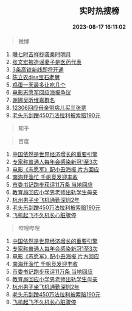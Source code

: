 <div align="center"><h2>实时热搜榜</h2><h4>2023-08-17 16:11:02</h4></div>

> 微博  

1. [曝七时吉祥抄袭秦时明月](https://s.weibo.com/weibo?q=%23%E6%9B%9D%E4%B8%83%E6%97%B6%E5%90%89%E7%A5%A5%E6%8A%84%E8%A2%AD%E7%A7%A6%E6%97%B6%E6%98%8E%E6%9C%88%23&t=31&band_rank=1&Refer=top)<br />
2. [张文宏被造谣妻子是医药代表](https://s.weibo.com/weibo?q=%23%E5%BC%A0%E6%96%87%E5%AE%8F%E8%A2%AB%E9%80%A0%E8%B0%A3%E5%A6%BB%E5%AD%90%E6%98%AF%E5%8C%BB%E8%8D%AF%E4%BB%A3%E8%A1%A8%23&t=31&band_rank=2&Refer=top)<br />
3. [3条高铁新线即将开通](https://s.weibo.com/weibo?q=%233%E6%9D%A1%E9%AB%98%E9%93%81%E6%96%B0%E7%BA%BF%E5%8D%B3%E5%B0%86%E5%BC%80%E9%80%9A%23&t=31&band_rank=3&Refer=top)<br />
4. [陈立农diss宝石老舅](https://s.weibo.com/weibo?q=%23%E9%99%88%E7%AB%8B%E5%86%9Cdiss%E5%AE%9D%E7%9F%B3%E8%80%81%E8%88%85%23&t=31&band_rank=4&Refer=top)<br />
5. [鸡蛋一天最多让吃几个](https://s.weibo.com/weibo?q=%23%E9%B8%A1%E8%9B%8B%E4%B8%80%E5%A4%A9%E6%9C%80%E5%A4%9A%E8%AE%A9%E5%90%83%E5%87%A0%E4%B8%AA%23&t=31&band_rank=5&Refer=top)<br />
6. [电影志愿军回应海报争议](https://s.weibo.com/weibo?q=%23%E7%94%B5%E5%BD%B1%E5%BF%97%E6%84%BF%E5%86%9B%E5%9B%9E%E5%BA%94%E6%B5%B7%E6%8A%A5%E4%BA%89%E8%AE%AE%23&t=31&band_rank=6&Refer=top)<br />
7. [谢娜吴昕维嘉群名](https://s.weibo.com/weibo?q=%E8%B0%A2%E5%A8%9C%E5%90%B4%E6%98%95%E7%BB%B4%E5%98%89%E7%BE%A4%E5%90%8D&t=31&band_rank=7&Refer=top)<br />
8. [12306回应母亲带病儿买三张票](https://s.weibo.com/weibo?q=%2312306%E5%9B%9E%E5%BA%94%E6%AF%8D%E4%BA%B2%E5%B8%A6%E7%97%85%E5%84%BF%E4%B9%B0%E4%B8%89%E5%BC%A0%E7%A5%A8%23&t=31&band_rank=8&Refer=top)<br />
9. [老头乐刮蹭450万法拉利被索赔190元](https://s.weibo.com/weibo?q=%23%E8%80%81%E5%A4%B4%E4%B9%90%E5%88%AE%E8%B9%AD450%E4%B8%87%E6%B3%95%E6%8B%89%E5%88%A9%E8%A2%AB%E7%B4%A2%E8%B5%94190%E5%85%83%23&t=31&band_rank=9&Refer=top)<br />

> 知乎  


> 百度  

1. [中国依然是世界经济增长的重要引擎](https://www.baidu.com/s?wd=%E4%B8%AD%E5%9B%BD%E4%BE%9D%E7%84%B6%E6%98%AF%E4%B8%96%E7%95%8C%E7%BB%8F%E6%B5%8E%E5%A2%9E%E9%95%BF%E7%9A%84%E9%87%8D%E8%A6%81%E5%BC%95%E6%93%8E&sa=fyb_news&rsv_dl=fyb_news)<br />
2. [专家称普通人每年会感染新冠1至3次](https://www.baidu.com/s?wd=%E4%B8%93%E5%AE%B6%E7%A7%B0%E6%99%AE%E9%80%9A%E4%BA%BA%E6%AF%8F%E5%B9%B4%E4%BC%9A%E6%84%9F%E6%9F%93%E6%96%B0%E5%86%A01%E8%87%B33%E6%AC%A1&sa=fyb_news&rsv_dl=fyb_news)<br />
3. [电影《志愿军》配小丑海报 片方回应](https://www.baidu.com/s?wd=%E7%94%B5%E5%BD%B1%E3%80%8A%E5%BF%97%E6%84%BF%E5%86%9B%E3%80%8B%E9%85%8D%E5%B0%8F%E4%B8%91%E6%B5%B7%E6%8A%A5+%E7%89%87%E6%96%B9%E5%9B%9E%E5%BA%94&sa=fyb_news&rsv_dl=fyb_news)<br />
4. [南海开渔忙 千帆竞发迎丰收](https://www.baidu.com/s?wd=%E5%8D%97%E6%B5%B7%E5%BC%80%E6%B8%94%E5%BF%99+%E5%8D%83%E5%B8%86%E7%AB%9E%E5%8F%91%E8%BF%8E%E4%B8%B0%E6%94%B6&sa=fyb_news&rsv_dl=fyb_news)<br />
5. [市委书记跑步获评11万条 当地回应](https://www.baidu.com/s?wd=%E5%B8%82%E5%A7%94%E4%B9%A6%E8%AE%B0%E8%B7%91%E6%AD%A5%E8%8E%B7%E8%AF%8411%E4%B8%87%E6%9D%A1+%E5%BD%93%E5%9C%B0%E5%9B%9E%E5%BA%94&sa=fyb_news&rsv_dl=fyb_news)<br />
6. [教育局回应小学男老师出轨学生母亲](https://www.baidu.com/s?wd=%E6%95%99%E8%82%B2%E5%B1%80%E5%9B%9E%E5%BA%94%E5%B0%8F%E5%AD%A6%E7%94%B7%E8%80%81%E5%B8%88%E5%87%BA%E8%BD%A8%E5%AD%A6%E7%94%9F%E6%AF%8D%E4%BA%B2&sa=fyb_news&rsv_dl=fyb_news)<br />
7. [杭州男子坐飞机通勤深圳2年](https://www.baidu.com/s?wd=%E6%9D%AD%E5%B7%9E%E7%94%B7%E5%AD%90%E5%9D%90%E9%A3%9E%E6%9C%BA%E9%80%9A%E5%8B%A4%E6%B7%B1%E5%9C%B32%E5%B9%B4&sa=fyb_news&rsv_dl=fyb_news)<br />
8. [老头乐刮蹭450万法拉利被索赔190元](https://www.baidu.com/s?wd=%E8%80%81%E5%A4%B4%E4%B9%90%E5%88%AE%E8%B9%AD450%E4%B8%87%E6%B3%95%E6%8B%89%E5%88%A9%E8%A2%AB%E7%B4%A2%E8%B5%94190%E5%85%83&sa=fyb_news&rsv_dl=fyb_news)<br />
9. [飞机起飞不久机长心脏骤停](https://www.baidu.com/s?wd=%E9%A3%9E%E6%9C%BA%E8%B5%B7%E9%A3%9E%E4%B8%8D%E4%B9%85%E6%9C%BA%E9%95%BF%E5%BF%83%E8%84%8F%E9%AA%A4%E5%81%9C&sa=fyb_news&rsv_dl=fyb_news)<br />

> 哔哩哔哩  

1. [中国依然是世界经济增长的重要引擎](https://www.baidu.com/s?wd=%E4%B8%AD%E5%9B%BD%E4%BE%9D%E7%84%B6%E6%98%AF%E4%B8%96%E7%95%8C%E7%BB%8F%E6%B5%8E%E5%A2%9E%E9%95%BF%E7%9A%84%E9%87%8D%E8%A6%81%E5%BC%95%E6%93%8E&sa=fyb_news&rsv_dl=fyb_news)<br />
2. [专家称普通人每年会感染新冠1至3次](https://www.baidu.com/s?wd=%E4%B8%93%E5%AE%B6%E7%A7%B0%E6%99%AE%E9%80%9A%E4%BA%BA%E6%AF%8F%E5%B9%B4%E4%BC%9A%E6%84%9F%E6%9F%93%E6%96%B0%E5%86%A01%E8%87%B33%E6%AC%A1&sa=fyb_news&rsv_dl=fyb_news)<br />
3. [电影《志愿军》配小丑海报 片方回应](https://www.baidu.com/s?wd=%E7%94%B5%E5%BD%B1%E3%80%8A%E5%BF%97%E6%84%BF%E5%86%9B%E3%80%8B%E9%85%8D%E5%B0%8F%E4%B8%91%E6%B5%B7%E6%8A%A5+%E7%89%87%E6%96%B9%E5%9B%9E%E5%BA%94&sa=fyb_news&rsv_dl=fyb_news)<br />
4. [南海开渔忙 千帆竞发迎丰收](https://www.baidu.com/s?wd=%E5%8D%97%E6%B5%B7%E5%BC%80%E6%B8%94%E5%BF%99+%E5%8D%83%E5%B8%86%E7%AB%9E%E5%8F%91%E8%BF%8E%E4%B8%B0%E6%94%B6&sa=fyb_news&rsv_dl=fyb_news)<br />
5. [市委书记跑步获评11万条 当地回应](https://www.baidu.com/s?wd=%E5%B8%82%E5%A7%94%E4%B9%A6%E8%AE%B0%E8%B7%91%E6%AD%A5%E8%8E%B7%E8%AF%8411%E4%B8%87%E6%9D%A1+%E5%BD%93%E5%9C%B0%E5%9B%9E%E5%BA%94&sa=fyb_news&rsv_dl=fyb_news)<br />
6. [教育局回应小学男老师出轨学生母亲](https://www.baidu.com/s?wd=%E6%95%99%E8%82%B2%E5%B1%80%E5%9B%9E%E5%BA%94%E5%B0%8F%E5%AD%A6%E7%94%B7%E8%80%81%E5%B8%88%E5%87%BA%E8%BD%A8%E5%AD%A6%E7%94%9F%E6%AF%8D%E4%BA%B2&sa=fyb_news&rsv_dl=fyb_news)<br />
7. [杭州男子坐飞机通勤深圳2年](https://www.baidu.com/s?wd=%E6%9D%AD%E5%B7%9E%E7%94%B7%E5%AD%90%E5%9D%90%E9%A3%9E%E6%9C%BA%E9%80%9A%E5%8B%A4%E6%B7%B1%E5%9C%B32%E5%B9%B4&sa=fyb_news&rsv_dl=fyb_news)<br />
8. [老头乐刮蹭450万法拉利被索赔190元](https://www.baidu.com/s?wd=%E8%80%81%E5%A4%B4%E4%B9%90%E5%88%AE%E8%B9%AD450%E4%B8%87%E6%B3%95%E6%8B%89%E5%88%A9%E8%A2%AB%E7%B4%A2%E8%B5%94190%E5%85%83&sa=fyb_news&rsv_dl=fyb_news)<br />
9. [飞机起飞不久机长心脏骤停](https://www.baidu.com/s?wd=%E9%A3%9E%E6%9C%BA%E8%B5%B7%E9%A3%9E%E4%B8%8D%E4%B9%85%E6%9C%BA%E9%95%BF%E5%BF%83%E8%84%8F%E9%AA%A4%E5%81%9C&sa=fyb_news&rsv_dl=fyb_news)<br />
